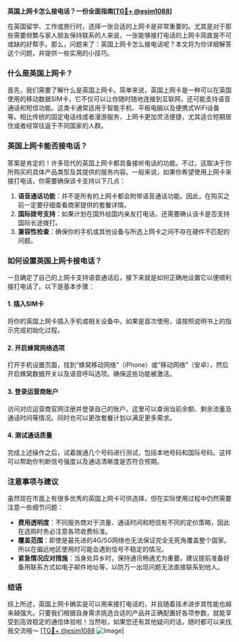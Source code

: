 **英国上网卡怎么接电话？一份全面指南[[TG💪+ @esim1088](https://t.me/s/esim1088)]**

在英国留学、工作或旅行时，选择一张合适的上网卡是非常重要的。尤其是对于那些需要频繁与家人朋友保持联系的人来说，一张能够接打电话的上网卡简直是不可或缺的好帮手。那么，问题来了：英国上网卡怎么接电话呢？本文将为你详细解答这个问题，并提供一些实用的小技巧。

### 什么是英国上网卡？

首先，我们需要了解什么是英国上网卡。简单来说，英国上网卡是一种可以在英国使用的移动数据SIM卡，它不仅可以让你随时随地连接到互联网，还可能支持语音通话和短信功能。这类卡通常适用于智能手机、平板电脑以及便携式WiFi设备等。相比传统的固定电话线或者漫游服务，上网卡更加灵活便捷，尤其适合短期居住或者经常往返于不同国家的人群。

### 英国上网卡能否接电话？

答案是肯定的！许多现代的英国上网卡都具备接听电话的功能。不过，这取决于你所购买的具体产品类型及其提供的服务内容。一般来说，如果你希望使用上网卡来接打电话，你需要确保该卡支持以下几点：

1. **语音通话功能**：并不是所有的上网卡都会附带语音通话功能。因此，在购买之前一定要仔细查看商家提供的套餐详情。
2. **国际拨号支持**：如果计划在国外给国内亲友打电话，还需要确认该卡是否支持国际长途拨打。
3. **兼容性检查**：确保你的手机或其他设备与所选上网卡之间不存在硬件不匹配的问题。

### 如何设置英国上网卡接电话？

一旦确定了自己的上网卡支持语音通话后，接下来就是如何正确地设置它以便顺利接打电话了。以下是基本步骤：

#### 1. 插入SIM卡
将你的英国上网卡插入手机或相关设备中。如果是首次使用，请按照说明书上的指示完成初始化过程。

#### 2. 开启蜂窝网络选项
打开手机设置页面，找到“蜂窝移动网络”（iPhone）或“移动网络”（安卓），然后开启蜂窝数据开关以及语音呼叫选项。确保这些功能被激活。

#### 3. 登录运营商账户
访问对应运营商官网注册并登录自己的账户。这里可以查询当前余额、剩余流量及通话时间等情况。同时也可以更改套餐计划以满足更多需求。

#### 4. 测试通话质量
完成上述操作之后，试着拨通几个号码进行测试，包括本地号码和国际号码。这样可以帮助你判断信号强度以及通话清晰度是否符合预期。

### 注意事项与建议

虽然现在市面上有很多优秀的英国上网卡可供选择，但在实际使用过程中仍然需要注意一些细节问题：

- **费用透明度**：不同服务商对于流量、通话时间和短信有不同的定价策略，因此在选购时务必注意各项收费标准。
- **覆盖范围**：即使是最先进的4G/5G网络也无法保证完全无死角覆盖整个国家。所以在偏远地区使用时可能会遇到信号不稳定的情况。
- **紧急情况应对措施**：当身处异乡时，保持通讯畅通尤为重要。建议提前准备好备用联系方式如电子邮件地址等，以防万一出现问题无法直接联系到他人。

### 结语

综上所述，英国上网卡确实是可以用来接打电话的，并且随着技术进步其性能也越来越强大。只要我们根据自身需求挑选合适的产品并正确配置好各项参数，就能享受到高效稳定的通信体验啦！当然啦，如果您还有其他疑问的话，随时都可以来找我交流哦～ [[TG💪+ @esim1088](https://t.me/s/esim1088) ![Image](https://i.postimg.cc/4NQfJmqS/Snipaste-2025-05-13-00-14-12.png)]